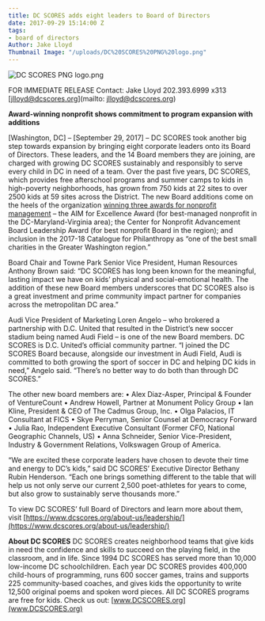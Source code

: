 ```yaml
---
title: DC SCORES adds eight leaders to Board of Directors
date: 2017-09-29 15:14:00 Z
tags:
- board of directors
Author: Jake Lloyd
Thumbnail Image: "/uploads/DC%20SCORES%20PNG%20logo.png"
---
```


![DC SCORES PNG logo.png](/uploads/DC%20SCORES%20PNG%20logo.png)

FOR IMMEDIATE RELEASE                                     Contact: Jake Lloyd
202\.393.6999 x313
[jlloyd@dcscores.org](mailto: jlloyd@dcscores.org)

**Award-winning nonprofit shows commitment to program expansion with additions**

\[Washington, DC\] – \[September 29, 2017\] – DC SCORES took another big step towards expansion by bringing eight corporate leaders onto its Board of Directors. These leaders, and the 14 Board members they are joining, are charged with growing DC SCORES sustainably and responsibly to serve every child in DC in need of a team. Over the past five years, DC SCORES, which provides free afterschool programs and summer camps to kids in high-poverty neighborhoods, has grown from 750 kids at 22 sites to over 2500 kids at 59 sites across the District. The new Board additions come on the heels of the organization [winning three awards for nonprofit management](https://www.dcscores.org/blog/2017/06/awards-day-dc-scores-wins-twice-in-one-morning) – the AIM for Excellence Award (for best-managed nonprofit in the DC-Maryland-Virginia area); the Center for Nonprofit Advancement Board Leadership Award (for best nonprofit Board in the region); and inclusion in the 2017-18 Catalogue for Philanthropy as “one of the best small charities in the Greater Washington region.”


Board Chair and Towne Park Senior Vice President, Human Resources Anthony Brown said: “DC SCORES has long been known for the meaningful, lasting impact we have on kids’ physical and social-emotional health. The addition of these new Board members underscores that DC SCORES also is a great investment and prime community impact partner for companies across the metropolitan DC area.”

Audi Vice President of Marketing Loren Angelo – who brokered a partnership with D.C. United that resulted in the District’s new soccer stadium being named Audi Field – is one of the new Board members. DC SCORES is D.C. United’s official community partner. “I joined the DC SCORES Board because, alongside our investment in Audi Field, Audi is committed to both growing the sport of soccer in DC and helping DC kids in need,” Angelo said. “There’s no better way to do both than through DC SCORES.”

The other new board members are:
•   Alex Diaz-Asper, Principal & Founder of VentureCount
•   Andrew Howell, Partner at Monument Policy Group
•   Ian Kline, President & CEO of The Cadmus Group, Inc.
•   Olga Palacios, IT Consultant at FICS
•   Skye Perryman, Senior Counsel at Democracy Forward
•   Julia Rao, Independent Executive Consultant (Former CFO, National Geographic Channels, US)
•   Anna Schneider, Senior Vice-President, Industry & Government Relations, Volkswagen Group of America.

“We are excited these corporate leaders have chosen to devote their time and energy to DC’s kids,” said DC SCORES’ Executive Director Bethany Rubin Henderson. “Each one brings something different to the table that will help us not only serve our current 2,500 poet-athletes for years to come, but also grow to sustainably serve thousands more.”

To view DC SCORES’ full Board of Directors and learn more about them, visit [https://www.dcscores.org/about-us/leadership/](https://www.dcscores.org/about-us/leadership/)

**About DC SCORES**
DC SCORES creates neighborhood teams that give kids in need the confidence and skills to succeed on the playing field, in the classroom, and in life. Since 1994 DC SCORES has served more than 10,000 low-income DC schoolchildren. Each year DC SCORES provides 400,000 child-hours of programming, runs 600 soccer games, trains and supports 225 community-based coaches, and gives kids the opportunity to write 12,500 original poems and spoken word pieces. All DC SCORES programs are free for kids. Check us out: [www.DCSCORES.org](www.DCSCORES.org)

